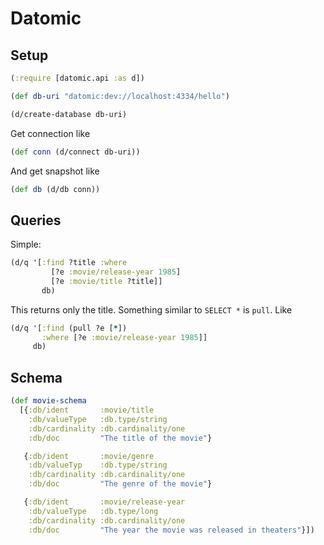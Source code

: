 # Datomic

## Setup

```clojure
(:require [datomic.api :as d])

(def db-uri "datomic:dev://localhost:4334/hello")

(d/create-database db-uri)
```

Get connection like

```clojure
(def conn (d/connect db-uri))
```

And get snapshot like

```clojure
(def db (d/db conn))
```

## Queries
Simple:

```clojure
(d/q '[:find ?title :where
         [?e :movie/release-year 1985]
         [?e :movie/title ?title]]
       db)
```

This returns only the title. Something similar to `SELECT *` is `pull`. Like

```clojure
(d/q '[:find (pull ?e [*])
       :where [?e :movie/release-year 1985]]
     db)
```

## Schema

```clojure
(def movie-schema
  [{:db/ident       :movie/title
    :db/valueType   :db.type/string
    :db/cardinality :db.cardinality/one
    :db/doc         "The title of the movie"}

   {:db/ident       :movie/genre
    :db/valueTyp    :db.type/string
    :db/cardinality :db.cardinality/one
    :db/doc         "The genre of the movie"}

   {:db/ident       :movie/release-year
    :db/valueType   :db.type/long
    :db/cardinality :db.cardinality/one
    :db/doc         "The year the movie was released in theaters"}])
```
